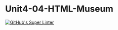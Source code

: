 # Unit4-04-HTML-Museum
[![GitHub's Super Linter](https://github.com/ICS2O-Programming-VanN/Unit4-04-HTML-Museum/workflows/GitHub's%20Super%20Linter/badge.svg)](https://github.com/ICS2O-Programming-VanN/Unit4-04-HTML-Museum/actions)